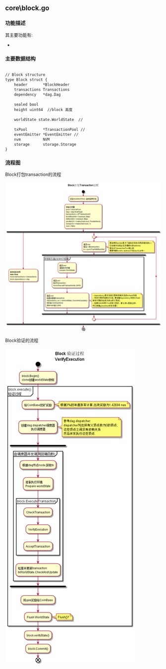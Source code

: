 ## core\block.go


### 功能描述


其主要功能有:

-

### 主要数据结构


```golang

// Block structure
type Block struct {
	header       *BlockHeader
	transactions Transactions
	dependency   *dag.Dag

	sealed bool
	height uint64  //block 高度

	worldState state.WorldState  //

	txPool       *TransactionPool //
	eventEmitter *EventEmitter //
	nvm          NVM
	storage      storage.Storage
}
```

### 流程图

Block打包transaction的流程

![Block打包transaction的流程](../resource/block-CollectTransactions.png)

Block验证的流程

![Block验证的流程](../resource/block-VerifyExecution.png)



